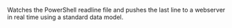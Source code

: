 Watches the PowerShell readline file and pushes the last line to a webserver in real time using a standard data model.